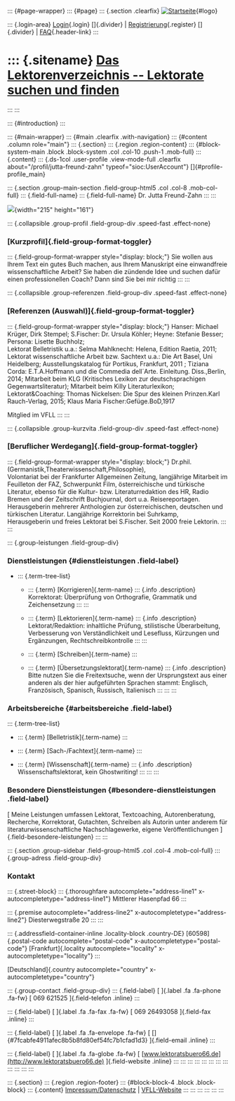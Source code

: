 ::: {#page-wrapper}
::: {#page}
::: {.section .clearfix}
[![Startseite](https://www.lektoren.de/sites/default/files/VfLL_logo.jpg)](/ "Startseite"){#logo}

::: {.login-area}
[Login](/user){.login} []{.divider} \|
[Registrierung](/user/register){.register} []{.divider} \|
[FAQ](/faq-page){.header-link}
:::

::: {.sitename}
[Das Lektorenverzeichnis -- Lektorate suchen und finden](/ "Startseite")
========================================================================
:::
:::

::: {#introduction}
:::

::: {#main-wrapper}
::: {#main .clearfix .with-navigation}
::: {#content .column role="main"}
::: {.section}
::: {.region .region-content}
::: {#block-system-main .block .block-system .col .col-10 .push-1 .mob-full}
::: {.content}
::: {.ds-1col .user-profile .view-mode-full .clearfix about="/profil/jutta-freund-zahn" typeof="sioc:UserAccount"}
[]{#profile-profile_main}

::: {.section .group-main-section .field-group-html5 .col .col-8 .mob-col-full}
::: {.field-full-name}
::: {.field-full-name}
Dr. Jutta Freund-Zahn
:::
:::

![](https://www.lektoren.de/sites/default/files/styles/profile-image-full/public/users/profile_img/dscn0307.jpg?itok=2_i_hISP){width="215"
height="161"}

::: {.collapsible .group-profil .field-group-div .speed-fast .effect-none}
### [Kurzprofil]{.field-group-format-toggler}

::: {.field-group-format-wrapper style="display: block;"}
Sie wollen aus Ihrem Text ein gutes Buch machen, aus Ihrem Manuskript
eine einwandfreie wissenschaftliche Arbeit? Sie haben die zündende Idee
und suchen dafür einen professionellen Coach? Dann sind Sie bei mir
richtig
:::
:::

::: {.collapsible .group-referenzen .field-group-div .speed-fast .effect-none}
### [Referenzen (Auswahl)]{.field-group-format-toggler}

::: {.field-group-format-wrapper style="display: block;"}
Hanser: Michael Krüger, Dirk Stempel; S.Fischer: Dr. Ursula Köhler;
Heyne: Stefanie Besser; Persona: Lisette Buchholz;\
Lektorat Belletristik u.a.: Selma Mahlknecht: Helena, Edition Raetia,
2011;\
Lektorat wissenschaftliche Arbeit bzw. Sachtext u.a.: Die Art Basel, Uni
Heidelberg; Ausstellungskatalog für Portikus, Frankfurt, 2011 ; Tiziana
Corda: E.T.A.Hoffmann und die Commedia dell´Arte. Einleitung.
Diss.,Berlin, 2014; Mitarbeit beim KLG (Kritisches Lexikon zur
deutschsprachigen Gegenwartsliteratur); Mitarbeit beim Killy
Literaturlexikon;\
Lektorat&Coaching: Thomas Nickelsen: Die Spur des kleinen Prinzen.Karl
Rauch-Verlag, 2015; Klaus Maria Fischer:Gefüge.BoD,1917

Mitglied im VFLL
:::
:::

::: {.collapsible .group-kurzvita .field-group-div .speed-fast .effect-none}
### [Beruflicher Werdegang]{.field-group-format-toggler}

::: {.field-group-format-wrapper style="display: block;"}
Dr.phil.(Germanistik,Theaterwissenschaft,Philosophie),\
Volontariat bei der Frankfurter Allgemeinen Zeitung, langjährige
Mitarbeit im Feuilleton der FAZ, Schwerpunkt Film, österreichische und
türkische Literatur, ebenso für die Kultur- bzw. Literaturredaktion des
HR, Radio Bremen und der Zeitschrift Buchjournal, dort u.a.
Reisereportagen. Herausgeberin mehrerer Anthologien zur
österreichischen, deutschen und türkischen Literatur. Langjährige
Korrektorin bei Suhrkamp,\
Herausgeberin und freies Lektorat bei S.Fischer. Seit 2000 freie
Lektorin.
:::
:::

::: {.group-leistungen .field-group-div}
### Dienstleistungen {#dienstleistungen .field-label}

-   ::: {.term-tree-list}
    -   ::: {.term}
        [Korrigieren]{.term-name}
        ::: {.info .description}
        Korrektorat: Überprüfung von Orthografie, Grammatik und
        Zeichensetzung
        :::
        :::

    -   ::: {.term}
        [Lektorieren]{.term-name}
        ::: {.info .description}
        Lektorat/Redaktion: inhaltliche Prüfung, stilistische
        Überarbeitung, Verbesserung von Verständlichkeit und Lesefluss,
        Kürzungen und Ergänzungen, Rechtschreibkontrolle
        :::
        :::

    -   ::: {.term}
        [Schreiben]{.term-name}
        :::

    -   ::: {.term}
        [Übersetzungslektorat]{.term-name}
        ::: {.info .description}
        Bitte nutzen Sie die Freitextsuche, wenn der Ursprungstext aus
        einer anderen als der hier aufgeführten Sprachen stammt:
        Englisch, Französisch, Spanisch, Russisch, Italienisch
        :::
        :::
    :::

### Arbeitsbereiche {#arbeitsbereiche .field-label}

::: {.term-tree-list}
-   ::: {.term}
    [Belletristik]{.term-name}
    :::

-   ::: {.term}
    [Sach-/Fachtext]{.term-name}
    :::

-   ::: {.term}
    [Wissenschaft]{.term-name}
    ::: {.info .description}
    Wissenschaftslektorat, kein Ghostwriting!
    :::
    :::
:::

### Besondere Dienstleistungen {#besondere-dienstleistungen .field-label}

[ Meine Leistungen umfassen Lektorat, Textcoaching, Autorenberatung,
Recherche, Korrektorat, Gutachten, Schreiben als Autorin unter anderem
für literaturwissenschaftliche Nachschlagewerke, eigene
Veröffentlichungen ]{.field-besondere-leistungen}
:::
:::

::: {.section .group-sidebar .field-group-html5 .col .col-4 .mob-col-full}
::: {.group-adress .field-group-div}
### Kontakt

::: {.street-block}
::: {.thoroughfare autocomplete="address-line1" x-autocompletetype="address-line1"}
Mittlerer Hasenpfad 66
:::

::: {.premise autocomplete="address-line2" x-autocompletetype="address-line2"}
Diesterwegstraße 20
:::
:::

::: {.addressfield-container-inline .locality-block .country-DE}
[60598]{.postal-code autocomplete="postal-code"
x-autocompletetype="postal-code"} [Frankfurt]{.locality
autocomplete="locality" x-autocompletetype="locality"}
:::

[Deutschland]{.country autocomplete="country"
x-autocompletetype="country"}

::: {.group-contact .field-group-div}
::: {.field-label}
[ ]{.label .fa .fa-phone .fa-fw} [ 069 621525 ]{.field-telefon .inline}
:::

::: {.field-label}
[ ]{.label .fa .fa-fax .fa-fw} [ 069 26493058 ]{.field-fax .inline}
:::

::: {.field-label}
[ ]{.label .fa .fa-envelope .fa-fw} [
[]{#7fcabfe4911afec8b5b8fd80ef54fc7b1cfad1d3} ]{.field-email .inline}
:::

::: {.field-label}
[ ]{.label .fa .fa-globe .fa-fw} [
[www.lektoratsbuero66.de](http://www.lektoratsbuero66.de)
]{.field-website .inline}
:::
:::
:::
:::
:::
:::
:::
:::
:::
:::
:::
:::

::: {.section}
::: {.region .region-footer}
::: {#block-block-4 .block .block-block}
::: {.content}
[Impressum/Datenschutz](/impressum) \|
[VFLL-Website](http://www.vfll.de)
:::
:::
:::
:::
:::
:::
